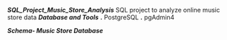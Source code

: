 _**SQL_Project_Music_Store_Analysis**_
   SQL project to analyze online music store data
_**Database and Tools**_
   **.** PostgreSQL
   **.** pgAdmin4

_**Schema- Music Store Database**_
